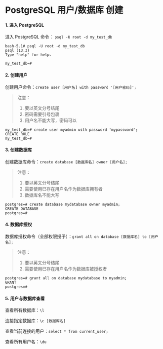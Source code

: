 # PostgreSQL 用户/数据库 创建

#### 1. 进入 PostgreSQL

进入 PostgreSQL 命令： `psql -U root -d my_test_db`

```shell
bash-5.1# psql -U root -d my_test_db
psql (13.3)
Type "help" for help.

my_test_db=#
```

#### 2. 创建用户

创建用户命令：`create user [用户名] with password '[用户密码]';`

> 注意：
>
> 1.  要以英文分号结尾
> 2.  密码需要引号包裹
> 3.  用户名不能大写，密码可以

```shell
my_test_db=# create user myadmin with password 'mypassword';
CREATE ROLE
my_test_db=#
```

#### 3. 创建数据库

创建数据库命令：`create database [数据库名] owner [用户名];`

>注意：
>
>1. 要以英文分号结尾
>2. 需要使用已存在用户名作为数据库拥有者
>3. 数据库名不能大写

```shell
postgres=# create database mydatabase owner myadmin;
CREATE DATABASE
postgres=#
```

#### 4. 数据库授权

数据库授权命令（全部权限授予）：`grant all on database [数据库名] to [用户名];`

>注意：
>
>1. 要以英文分号结尾
>2. 需要使用已存在用户名作为数据库被授权者

```shell
postgres=# grant all on database mydatabase to myadmin;
GRANT
postgres=#
```

#### 5. 用户与数据库查看

查看所有数据库：`\l`

连接指定数据库：`\c [数据库名]`

查看当前连接的用户：`select * from current_user;`

查看所有用户名：`\du`
